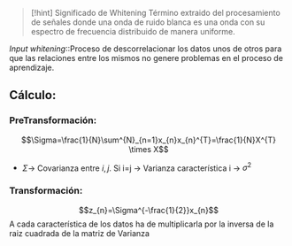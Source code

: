 > [!hint] Significado de Whitening
> Término extraido del procesamiento de señales donde una onda de ruido blanca es una onda con su espectro de frecuencia distribuido de manera uniforme.

*Input whitening*::Proceso de descorrelacionar los datos unos de otros para que las relaciones entre los mismos no genere problemas en el proceso de aprendizaje.

## Cálculo:

### PreTransformación:
$$\Sigma=\frac{1}{N}\sum^{N}_{n=1}x_{n}x_{n}^{T}=\frac{1}{N}X^{T} \times X$$
-  $\Sigma \to$ Covarianza entre $i,j$. Si i=j -> Varianza característica i -> $\sigma^{2}$ 

### Transformación:
$$z_{n}=\Sigma^{-\frac{1}{2}}x_{n}$$
A cada característica de los datos ha de multiplicarla por la inversa de la raiz cuadrada de la matriz de Varianza
